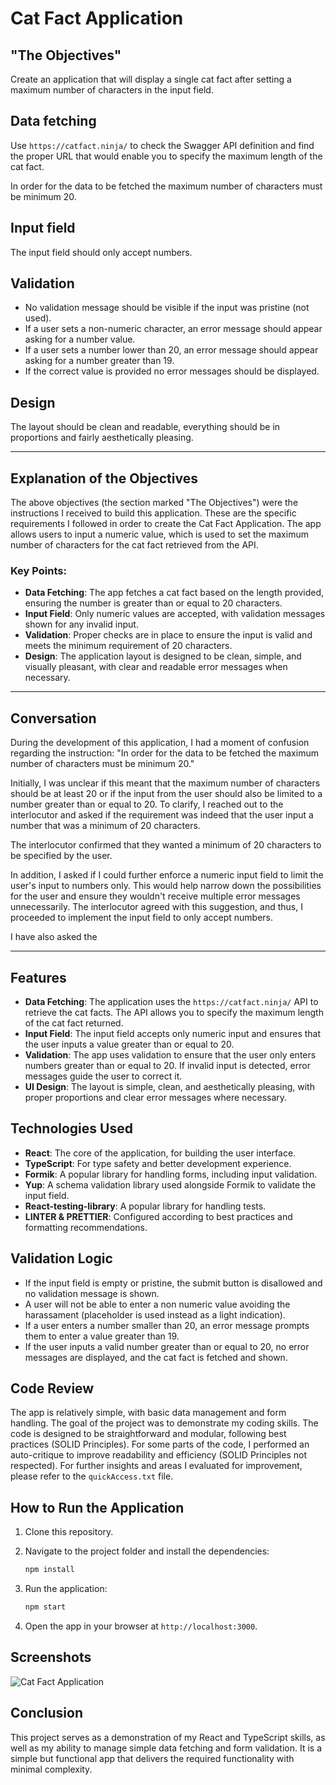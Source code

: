 # Cat Fact Application

## "The Objectives"

Create an application that will display a single cat fact after setting a maximum number of characters in the input field.

## Data fetching

Use `https://catfact.ninja/` to check the Swagger API definition and find the proper URL that would enable you to specify the maximum length of the cat fact.

In order for the data to be fetched the maximum number of characters must be minimum 20.

## Input field

The input field should only accept numbers.

## Validation

- No validation message should be visible if the input was pristine (not used).
- If a user sets a non-numeric character, an error message should appear asking for a number value.
- If a user sets a number lower than 20, an error message should appear asking for a number greater than 19.
- If the correct value is provided no error messages should be displayed.

## Design

The layout should be clean and readable, everything should be in proportions and fairly aesthetically pleasing.

---

## Explanation of the Objectives

The above objectives (the section marked "The Objectives") were the instructions I received to build this application. These are the specific requirements I followed in order to create the Cat Fact Application. The app allows users to input a numeric value, which is used to set the maximum number of characters for the cat fact retrieved from the API. 

### Key Points:
- **Data Fetching**: The app fetches a cat fact based on the length provided, ensuring the number is greater than or equal to 20 characters.
- **Input Field**: Only numeric values are accepted, with validation messages shown for any invalid input.
- **Validation**: Proper checks are in place to ensure the input is valid and meets the minimum requirement of 20 characters.
- **Design**: The application layout is designed to be clean, simple, and visually pleasant, with clear and readable error messages when necessary.

---

## Conversation

During the development of this application, I had a moment of confusion regarding the instruction: "In order for the data to be fetched the maximum number of characters must be minimum 20."

Initially, I was unclear if this meant that the maximum number of characters should be at least 20 or if the input from the user should also be limited to a number greater than or equal to 20. To clarify, I reached out to the interlocutor and asked if the requirement was indeed that the user input a number that was a minimum of 20 characters.

The interlocutor confirmed that they wanted a minimum of 20 characters to be specified by the user. 

In addition, I asked if I could further enforce a numeric input field to limit the user's input to numbers only. This would help narrow down the possibilities for the user and ensure they wouldn't receive multiple error messages unnecessarily. The interlocutor agreed with this suggestion, and thus, I proceeded to implement the input field to only accept numbers.

I have also asked the 

---

## Features

- **Data Fetching**: The application uses the `https://catfact.ninja/` API to retrieve the cat facts. The API allows you to specify the maximum length of the cat fact returned.
- **Input Field**: The input field accepts only numeric input and ensures that the user inputs a value greater than or equal to 20.
- **Validation**: The app uses validation to ensure that the user only enters numbers greater than or equal to 20. If invalid input is detected, error messages guide the user to correct it.
- **UI Design**: The layout is simple, clean, and aesthetically pleasing, with proper proportions and clear error messages where necessary.

## Technologies Used

- **React**: The core of the application, for building the user interface.
- **TypeScript**: For type safety and better development experience.
- **Formik**: A popular library for handling forms, including input validation.
- **Yup**: A schema validation library used alongside Formik to validate the input field.
- **React-testing-library**: A popular library for handling tests. 
- **LINTER & PRETTIER**: Configured according to best practices and formatting recommendations.


## Validation Logic

- If the input field is empty or pristine, the submit button is disallowed and no validation message is shown. 
- A user will not be able to enter a non numeric value avoiding the harassament (placeholder is used instead as a light indication).
- If a user enters a number smaller than 20, an error message prompts them to enter a value greater than 19.
- If the user inputs a valid number greater than or equal to 20, no error messages are displayed, and the cat fact is fetched and shown.

## Code Review

The app is relatively simple, with basic data management and form handling. The goal of the project was to demonstrate my coding skills. The code is designed to be straightforward and modular, following best practices (SOLID Principles). For some parts of the code, I performed an auto-critique to improve readability and efficiency (SOLID Principles not respected). For further insights and areas I evaluated for improvement, please refer to the `quickAccess.txt` file.

## How to Run the Application

1. Clone this repository.
2. Navigate to the project folder and install the dependencies:

    ```bash
    npm install
    ```

3. Run the application:

    ```bash
    npm start
    ```

4. Open the app in your browser at `http://localhost:3000`.

## Screenshots

![Cat Fact Application](./assets/screenshot.png)

## Conclusion

This project serves as a demonstration of my React and TypeScript skills, as well as my ability to manage simple data fetching and form validation. It is a simple but functional app that delivers the required functionality with minimal complexity.


